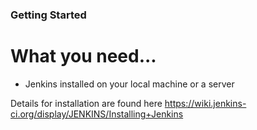 ### Getting Started

# What you need...

* Jenkins installed on your local machine or a server

Details for installation are found here https://wiki.jenkins-ci.org/display/JENKINS/Installing+Jenkins
